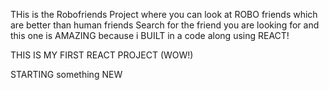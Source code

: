 THis is the Robofriends Project where you can look at ROBO friends which are better than human friends Search for the friend you are looking for and this one is AMAZING because i BUILT in a code along using REACT! 

THIS IS MY FIRST REACT PROJECT (WOW!)

STARTING something NEW 